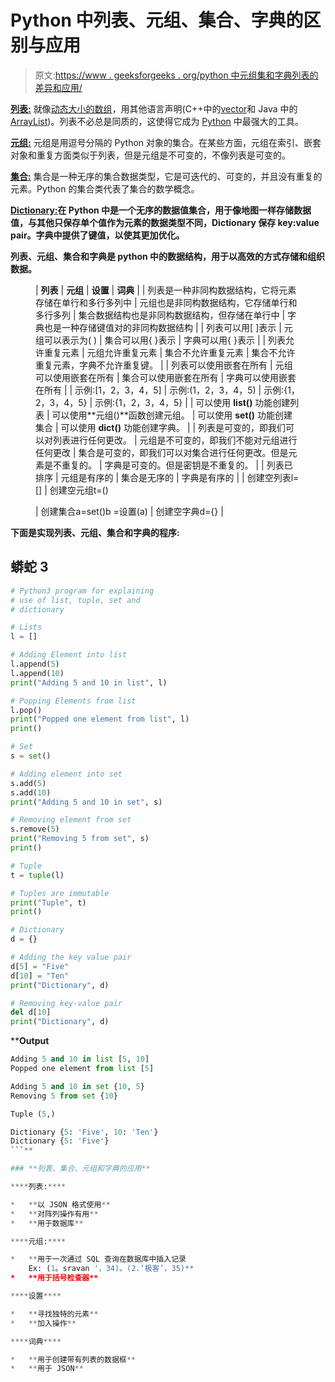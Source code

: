 # Python 中列表、元组、集合、字典的区别与应用

> 原文:[https://www . geeksforgeeks . org/python 中元组集和字典列表的差异和应用/](https://www.geeksforgeeks.org/differences-and-applications-of-list-tuple-set-and-dictionary-in-python/)

[**<u>列表:</u>**](https://www.geeksforgeeks.org/python-list/) 就像[动态大小的数组](https://www.geeksforgeeks.org/how-do-dynamic-arrays-work/)，用其他语言声明(C++中的[vector](https://www.geeksforgeeks.org/vector-in-cpp-stl/)和 Java 中的[ArrayList](https://www.geeksforgeeks.org/arraylist-in-java/))。列表不必总是同质的，这使得它成为 [Python](https://www.geeksforgeeks.org/python-programming-language/) 中最强大的工具。

[**<u>元组:</u>**](https://www.geeksforgeeks.org/tuples-in-python/) 元组是用逗号分隔的 Python 对象的集合。在某些方面，元组在索引、嵌套对象和重复方面类似于列表，但是元组是不可变的，不像列表是可变的。

[**<u>集合:</u>**](https://www.geeksforgeeks.org/sets-in-python/) 集合是一种无序的集合数据类型，它是可迭代的、可变的，并且没有重复的元素。Python 的集合类代表了集合的数学概念。

[**<u>Dictionary:</u>**](https://www.geeksforgeeks.org/python-dictionary/)**在 Python 中是一个无序的数据值集合，用于像地图一样存储数据值，与其他只保存单个值作为元素的数据类型不同，Dictionary 保存 **key:value** pair。字典中提供了键值，以使其更加优化。**

**列表、元组、集合和字典是 python 中的数据结构，用于以高效的方式存储和组织数据。**

<figure class="table">

| **列表** | **元组** | **设置** | **词典** |
| 列表是一种非同构数据结构，它将元素存储在单行和多行多列中 | 元组也是非同构数据结构，它存储单行和多行多列 | 集合数据结构也是非同构数据结构，但存储在单行中 | 字典也是一种存储键值对的非同构数据结构 |
| 列表可以用[ ]表示 | 元组可以表示为( ) | 集合可以用{ }表示 | 字典可以用{ }表示 |
| 列表允许重复元素 | 元组允许重复元素 | 集合不允许重复元素 | 集合不允许重复元素，字典不允许重复键。 |
| 列表可以使用嵌套在所有 | 元组可以使用嵌套在所有 | 集合可以使用嵌套在所有 | 字典可以使用嵌套在所有 |
| 示例:[1，2，3，4，5] | 示例:(1，2，3，4，5) | 示例:{1，2，3，4，5} | 示例:{1，2，3，4，5} |
| 可以使用 **list()** 功能创建列表 | 可以使用**元组()**函数创建元组。 | 可以使用 **set()** 功能创建集合 | 可以使用 **dict()** 功能创建字典。 |
| 列表是可变的，即我们可以对列表进行任何更改。 | 元组是不可变的，即我们不能对元组进行任何更改 | 集合是可变的，即我们可以对集合进行任何更改。但是元素是不重复的。 | 字典是可变的。但是密钥是不重复的。 |
| 列表已排序 | 元组是有序的 | 集合是无序的 | 字典是有序的 |
| 创建空列表l=[] | 创建空元组t=()

 | 创建集合a=set()b =设置(a) | 创建空字典d={} |

</figure>

**下面是实现列表、元组、集合和字典的程序:**

## **蟒蛇 3**

```py
# Python3 program for explaining
# use of list, tuple, set and 
# dictionary

# Lists
l = []

# Adding Element into list
l.append(5)
l.append(10)
print("Adding 5 and 10 in list", l)

# Popping Elements from list
l.pop()
print("Popped one element from list", l)
print()

# Set
s = set()

# Adding element into set
s.add(5)
s.add(10)
print("Adding 5 and 10 in set", s)

# Removing element from set
s.remove(5)
print("Removing 5 from set", s)
print()

# Tuple
t = tuple(l)

# Tuples are immutable
print("Tuple", t)
print()

# Dictionary
d = {}

# Adding the key value pair
d[5] = "Five"
d[10] = "Ten"
print("Dictionary", d)

# Removing key-value pair
del d[10]
print("Dictionary", d)
```

****Output**

```py
Adding 5 and 10 in list [5, 10]
Popped one element from list [5]

Adding 5 and 10 in set {10, 5}
Removing 5 from set {10}

Tuple (5,)

Dictionary {5: 'Five', 10: 'Ten'}
Dictionary {5: 'Five'}
```** 

### **列表、集合、元组和字典的应用**

****列表:****

*   **以 JSON 格式使用**
*   **对阵列操作有用**
*   **用于数据库**

****元组:****

*   **用于一次通过 SQL 查询在数据库中插入记录
    Ex: (1。sravan '，34)。(2.‘极客’，35)** 
*   **用于括号检查器**

****设置****

*   **寻找独特的元素**
*   **加入操作**

****词典****

*   **用于创建带有列表的数据框**
*   **用于 JSON**